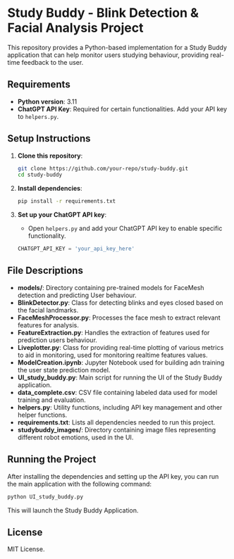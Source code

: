 
# Study Buddy - Blink Detection & Facial Analysis Project

This repository provides a Python-based implementation for a Study Buddy application that can help monitor users studying behaviour, providing real-time feedback to the user.

## Requirements

- **Python version**: 3.11
- **ChatGPT API Key**: Required for certain functionalities. Add your API key to `helpers.py`.

## Setup Instructions

1. **Clone this repository**:
   ```bash
   git clone https://github.com/your-repo/study-buddy.git
   cd study-buddy
   ```

2. **Install dependencies**:
   ```bash
   pip install -r requirements.txt
   ```

3. **Set up your ChatGPT API key**:
   - Open `helpers.py` and add your ChatGPT API key to enable specific functionality.
   ```python
   CHATGPT_API_KEY = 'your_api_key_here'
   ```

## File Descriptions

- **models/**: Directory containing pre-trained models for FaceMesh detection and predicting User behaviour.
- **BlinkDetector.py**: Class for detecting blinks and eyes closed based on the facial landmarks.
- **FaceMeshProcessor.py**: Processes the face mesh to extract relevant features for analysis.
- **FeatureExtraction.py**: Handles the extraction of features used for prediction users behaviour.
- **Liveplotter.py**: Class for providing real-time plotting of various metrics to aid in monitoring, used for monitoring realtime features values.
- **ModelCreation.ipynb**: Jupyter Notebook used for building adn training the user state prediction model.
- **UI_study_buddy.py**: Main script for running the UI of the Study Buddy application.
- **data_complete.csv**: CSV file containing labeled data used for model training and evaluation.
- **helpers.py**: Utility functions, including API key management and other helper functions.
- **requirements.txt**: Lists all dependencies needed to run this project.
- **studybuddy_images/**: Directory containing image files representing different robot emotions, used in the UI.

## Running the Project

After installing the dependencies and setting up the API key, you can run the main application with the following command:

```bash
python UI_study_buddy.py
```

This will launch the Study Buddy Application.

## License

MIT License.
